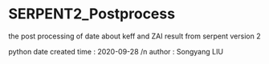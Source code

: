 # SERPENT2_Postprocess
the post processing of date about keff and ZAI result from serpent version 2 

python date created time : 2020-09-28 /n
author : Songyang LIU
